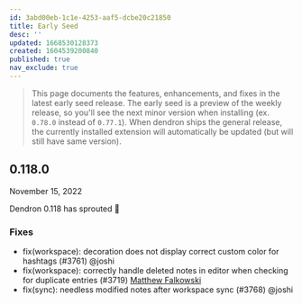 ```yaml
---
id: 3abd00eb-1c1e-4253-aaf5-dcbe20c21850
title: Early Seed
desc: ''
updated: 1668530128373
created: 1604539200840
published: true
nav_exclude: true
---
```


> This page documents the features, enhancements, and fixes in the latest early seed release. The early seed is a preview of the weekly release, so you'll see the next minor version when installing (ex. `0.78.0` instead of `0.77.1`). When dendron ships the general release, the currently installed extension will automatically be updated (but will still have same version).

## 0.118.0
November 15, 2022

Dendron 0.118 has sprouted 🌱

### Fixes
- fix(workspace): decoration does not display correct custom color for hashtags (#3761) @joshi
- fix(workspace): correctly handle deleted notes in editor when checking for duplicate entries (#3719) [Matthew Falkowski](https://github.com/wookiefriseur)
- fix(sync): needless modified notes after workspace sync (#3768) @joshi